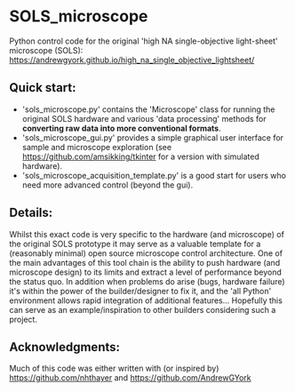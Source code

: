 # SOLS_microscope
Python control code for the original 'high NA single-objective light-sheet' microscope (SOLS): https://andrewgyork.github.io/high_na_single_objective_lightsheet/
## Quick start:
- 'sols_microscope.py' contains the 'Microscope' class for running the original SOLS hardware and various 'data processing' methods for **converting raw data into more conventional formats**.
- 'sols_microscope_gui.py' provides a simple graphical user interface for sample and microscope exploration (see https://github.com/amsikking/tkinter for a version with simulated hardware).
- 'sols_microscope_acquisition_template.py' is a good start for users who need more advanced control (beyond the gui).
## Details:
Whilst this exact code is very specific to the hardware (and microscope) of the original SOLS prototype it may serve as a valuable template for a (reasonably minimal) open source microscope control architecture. One of the main advantages of this tool chain is the ability to push hardware (and microscope design) to its limits and extract a level of performance beyond the status quo. In addition when problems do arise (bugs, hardware failure) it's within the power of the builder/designer to fix it, and the 'all Python' environment allows rapid integration of additional features... Hopefully this can serve as an example/inspiration to other builders considering such a project.

## Acknowledgments:
Much of this code was either written with (or inspired by) https://github.com/nhthayer and https://github.com/AndrewGYork
